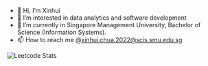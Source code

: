 - 👋 Hi, I’m Xinhui
- 👀 I’m interested in data analytics and software development
- 🌱 I’m currently in Singapore Management University, Bachelor of Science (Information Systems).
- 📫 How to reach me @xinhui.chua.2022@scis.smu.edu.sg

![Leetcode Stats](https://leetcard.jacoblin.cool/xinhuichua)
